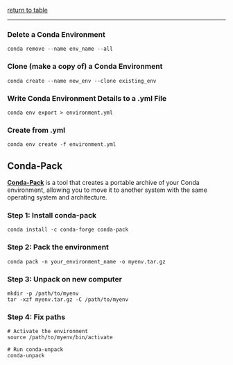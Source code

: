 [return to table](../README.md)

---


### Delete a Conda Environment
```
conda remove --name env_name --all
```


### Clone (make a copy of) a Conda Environment
```
conda create --name new_env --clone existing_env
```

### Write Conda Environment Details to a .yml File
```
conda env export > environment.yml
```

### Create from .yml
```
conda env create -f environment.yml
```


## Conda-Pack

[**Conda-Pack**](https://conda.github.io/conda-pack/) is a tool that creates a portable archive of your Conda environment, allowing you to move it to another system with the same operating system and architecture.

### Step 1: Install conda-pack
```
conda install -c conda-forge conda-pack
```

### Step 2: Pack the environment
```
conda pack -n your_environment_name -o myenv.tar.gz
```

### Step 3: Unpack on new computer
```
mkdir -p /path/to/myenv
tar -xzf myenv.tar.gz -C /path/to/myenv
```

### Step 4: Fix paths
```
# Activate the environment
source /path/to/myenv/bin/activate

# Run conda-unpack
conda-unpack
```


